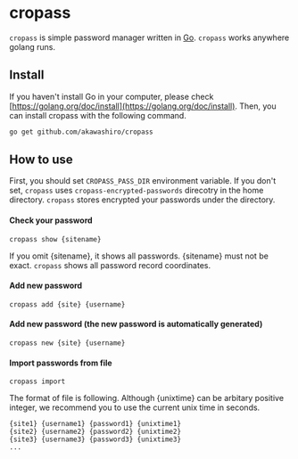 # cropass
`cropass` is simple password manager written in [Go](https://golang.org/). `cropass` works anywhere golang runs.
## Install
If you haven't install Go in your computer, please check [https://golang.org/doc/install](https://golang.org/doc/install). Then, you can install cropass with the following command.
```sh
go get github.com/akawashiro/cropass
```
## How to use
First, you should set `CROPASS_PASS_DIR` environment variable. If you don't set, `cropass` uses `cropass-encrypted-passwords` direcotry in the home directory. `cropass` stores encrypted your passwords under the directory.

#### Check your password
```
cropass show {sitename}
```
If you omit {sitename}, it shows all passwords. {sitename} must not be exact. `cropass` shows all password record coordinates.
#### Add new password
```
cropass add {site} {username}
```
#### Add new password (the new password is automatically generated)
```
cropass new {site} {username}
```
#### Import passwords from file
```
cropass import
```
The format of file is following. Although {unixtime} can be arbitary positive integer, we recommend you to use the current unix time in seconds.
```
{site1} {username1} {password1} {unixtime1}
{site2} {username2} {password2} {unixtime2}
{site3} {username3} {password3} {unixtime3}
...
```